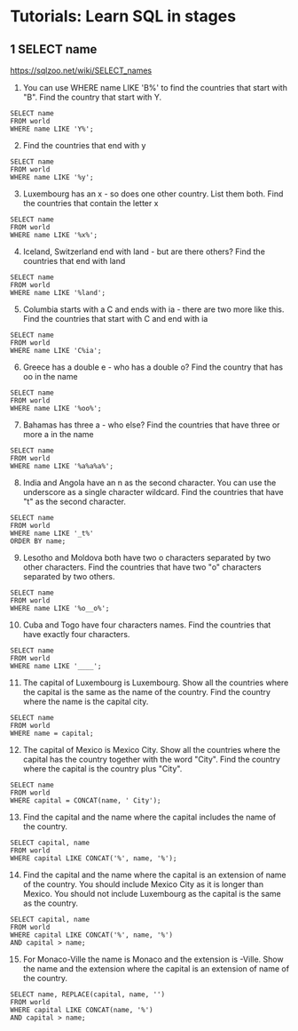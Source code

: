 # Tutorials: Learn SQL in stages
## 1 SELECT name 
https://sqlzoo.net/wiki/SELECT_names

1. You can use WHERE name LIKE 'B%' to find the countries that start with "B". Find the country that start with Y.
```
SELECT name 
FROM world
WHERE name LIKE 'Y%';
```

2. Find the countries that end with y
```
SELECT name 
FROM world
WHERE name LIKE '%y';
```

3. Luxembourg has an x - so does one other country. List them both. Find the countries that contain the letter x
```
SELECT name 
FROM world
WHERE name LIKE '%x%';
```

4. Iceland, Switzerland end with land - but are there others? Find the countries that end with land
```
SELECT name 
FROM world
WHERE name LIKE '%land';
```

5. Columbia starts with a C and ends with ia - there are two more like this. Find the countries that start with C and end with ia
```
SELECT name 
FROM world
WHERE name LIKE 'C%ia';
```

6. Greece has a double e - who has a double o? Find the country that has oo in the name
```
SELECT name 
FROM world
WHERE name LIKE '%oo%';
```

7. Bahamas has three a - who else? Find the countries that have three or more a in the name
```
SELECT name 
FROM world
WHERE name LIKE '%a%a%a%';
```

8. India and Angola have an n as the second character. You can use the underscore as a single character wildcard. Find the countries that have "t" as the second character.
```
SELECT name 
FROM world
WHERE name LIKE '_t%'
ORDER BY name;
```

9. Lesotho and Moldova both have two o characters separated by two other characters. Find the countries that have two "o" characters separated by two others.
```
SELECT name 
FROM world
WHERE name LIKE '%o__o%';
```

10. Cuba and Togo have four characters names. Find the countries that have exactly four characters.
```
SELECT name 
FROM world
WHERE name LIKE '____';
```

11. The capital of Luxembourg is Luxembourg. Show all the countries where the capital is the same as the name of the country. Find the country where the name is the capital city.
```
SELECT name
FROM world
WHERE name = capital;
```

12. The capital of Mexico is Mexico City. Show all the countries where the capital has the country together with the word "City". Find the country where the capital is the country plus "City".
```
SELECT name
FROM world
WHERE capital = CONCAT(name, ' City');
```

13. Find the capital and the name where the capital includes the name of the country.
```
SELECT capital, name
FROM world
WHERE capital LIKE CONCAT('%', name, '%');
```

14. Find the capital and the name where the capital is an extension of name of the country. You should include Mexico City as it is longer than Mexico. You should not include Luxembourg as the capital is the same as the country.
```
SELECT capital, name
FROM world
WHERE capital LIKE CONCAT('%', name, '%')
AND capital > name;
```

15. For Monaco-Ville the name is Monaco and the extension is -Ville. Show the name and the extension where the capital is an extension of name of the country.
```
SELECT name, REPLACE(capital, name, '')
FROM world
WHERE capital LIKE CONCAT(name, '%')
AND capital > name;
```